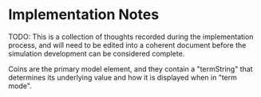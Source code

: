 Implementation Notes
====================

TODO: This is a collection of thoughts recorded during the implementation process, and will need to be edited into a
coherent document before the simulation development can be considered complete.

Coins are the primary model element, and they contain a "termString" that determines its underlying value and how it
is displayed when in "term mode".
